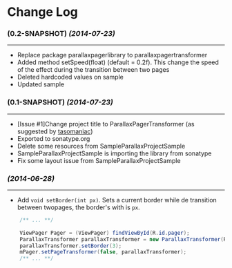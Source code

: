 # Change Log

### (0.2-SNAPSHOT) *(2014-07-23)* 
--------------
 * Replace package parallaxpagerlibrary to parallaxpagertransformer
 * Added method setSpeed(float) (default = 0.2f). This change the speed of the effect during the transition between two pages
 * Deleted hardcoded values on sample
 * Updated sample

### (0.1-SNAPSHOT) *(2014-07-23)* 
--------------
 * [Issue #1]Change project title to ParallaxPagerTransformer (as suggested by <a href="https://github.com/tasomaniac" target="_blank">tasomaniac</a>)
 * Exported to sonatype.org
 * Delete some resources from SampleParallaxProjectSample
 * SampleParallaxProjectSample is importing the library from sonatype
 * Fix some layout issue from SampleParallaxProjectSample

### *(2014-06-28)*
--------------
 * Add `void setBorder(int px)`. Sets a current border while de transition between twopages, the border's with is `px`.

```java
	/** ... **/
	
	ViewPager Pager = (ViewPager) findViewById(R.id.pager);
	ParallaxTransformer parallaxTransformer = new ParallaxTransformer(R.id.parallaxContent);
	parallaxTransformer.setBorder(3);
	mPager.setPageTransformer(false, parallaxTransformer);
	/** ... **/
```
